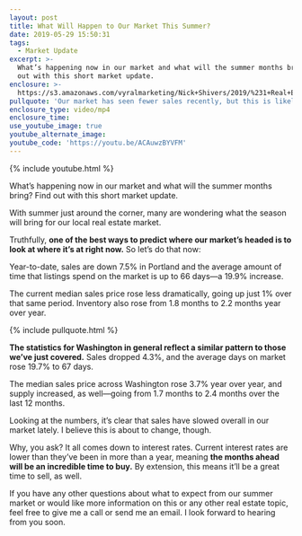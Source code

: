 ```yaml
---
layout: post
title: What Will Happen to Our Market This Summer?
date: 2019-05-29 15:50:31
tags:
  - Market Update
excerpt: >-
  What’s happening now in our market and what will the summer months bring? Find
  out with this short market update.
enclosure: >-
  https://s3.amazonaws.com/vyralmarketing/Nick+Shivers/2019/%231+Real+Estate+Team+in+the+Portland+Metro+_+SW+Washington+market+update.mp4
pullquote: 'Our market has seen fewer sales recently, but this is likely about to change.'
enclosure_type: video/mp4
enclosure_time:
use_youtube_image: true
youtube_alternate_image:
youtube_code: 'https://youtu.be/ACAuwzBYVFM'
---
```


{% include youtube.html %}

What’s happening now in our market and what will the summer months bring? Find out with this short market update.

With summer just around the corner, many are wondering what the season will bring for our local real estate market.&nbsp;

Truthfully, **one of the best ways to predict where our market’s headed is to look at where it’s at right now.** So let’s do that now:

Year-to-date, sales are down 7.5% in Portland and the average amount of time that listings spend on the market is up to 66 days—a 19.9% increase.&nbsp;

The current median sales price rose less dramatically, going up just 1% over that same period. Inventory also rose from 1.8 months to 2.2 months year over year.

{% include pullquote.html %}

**The statistics for Washington in general reflect a similar pattern to those we’ve just covered.** Sales dropped 4.3%, and the average days on market rose 19.7% to 67 days.&nbsp;

The median sales price across Washington rose 3.7% year over year, and supply increased, as well—going from 1.7 months to 2.4 months over the last 12 months.&nbsp;

Looking at the numbers, it’s clear that sales have slowed overall in our market lately. I believe this is about to change, though.&nbsp;

Why, you ask? It all comes down to interest rates. Current interest rates are lower than they’ve been in more than a year, meaning **the months ahead will be an incredible time to buy.** By extension, this means it’ll be a great time to sell, as well.

If you have any other questions about what to expect from our summer market or would like more information on this or any other real estate topic, feel free to give me a call or send me an email. I look forward to hearing from you soon.